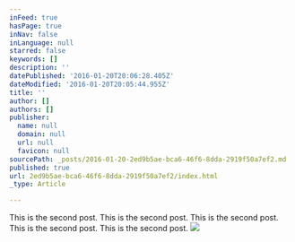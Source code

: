 ```yaml
---
inFeed: true
hasPage: true
inNav: false
inLanguage: null
starred: false
keywords: []
description: ''
datePublished: '2016-01-20T20:06:28.405Z'
dateModified: '2016-01-20T20:05:44.955Z'
title: ''
author: []
authors: []
publisher:
  name: null
  domain: null
  url: null
  favicon: null
sourcePath: _posts/2016-01-20-2ed9b5ae-bca6-46f6-8dda-2919f50a7ef2.md
published: true
url: 2ed9b5ae-bca6-46f6-8dda-2919f50a7ef2/index.html
_type: Article

---
```

This is the second post. This is the second post. This is the second post. This is the second post. This is the second post.
![](https://the-grid-user-content.s3-us-west-2.amazonaws.com/27774799-a053-46fc-b92c-03b3e480843b.jpg)